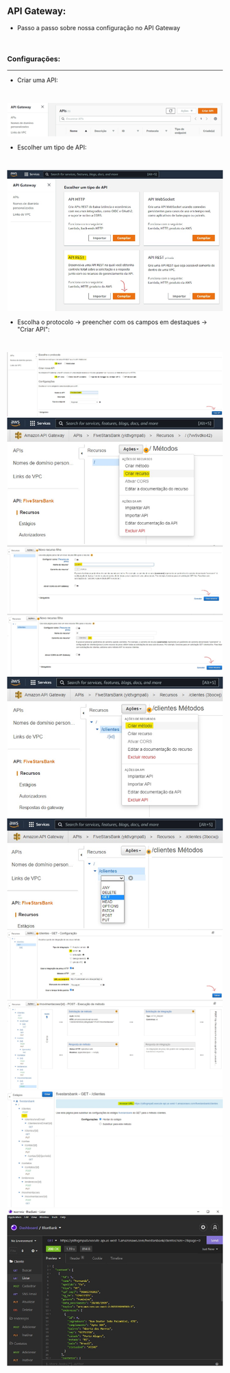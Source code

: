 ## API Gateway:

* Passo a passo sobre nossa configuração no API Gateway

  ​

### Configurações:

-------

* Criar uma API:

  ​

<img src="https://github.com/Feruaro/Five-Stars-Bank/blob/main/Imagens/1_config_api.jpg"/>

* Escolher um tipo de API:

  ​

<img src="https://github.com/Feruaro/Five-Stars-Bank/blob/main/Imagens/2_config_api.jpg"/>

* Escolha o protocolo -> preencher com os campos em destaques -> "Criar API":

  ​

<img src="https://github.com/Feruaro/Five-Stars-Bank/blob/main/Imagens/3_config_api.jpg"/>

<img src="https://github.com/Feruaro/Five-Stars-Bank/blob/main/Imagens/4_config_api.jpg"/>

<img src="https://github.com/Feruaro/Five-Stars-Bank/blob/main/Imagens/5_config_api.jpg"/>

<img src="https://github.com/Feruaro/Five-Stars-Bank/blob/main/Imagens/6_config_api.jpg"/>

<img src="https://github.com/Feruaro/Five-Stars-Bank/blob/main/Imagens/7_config_api.jpg"/>

<img src="https://github.com/Feruaro/Five-Stars-Bank/blob/main/Imagens/8_config_api.jpg"/>

<img src="https://github.com/Feruaro/Five-Stars-Bank/blob/main/Imagens/9_config_api.jpg"/>

<img src="https://github.com/Feruaro/Five-Stars-Bank/blob/main/Imagens/10_config_api.jpg"/>

<img src="https://github.com/Feruaro/Five-Stars-Bank/blob/main/Imagens/11_config_api.jpg"/>

<img src="https://github.com/Feruaro/Five-Stars-Bank/blob/main/Imagens/12_config_api.jpg"/>